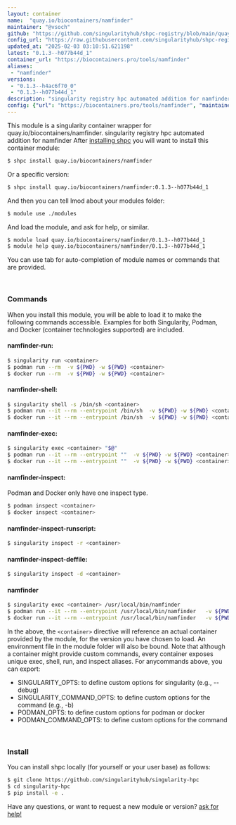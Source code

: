 ```yaml
---
layout: container
name:  "quay.io/biocontainers/namfinder"
maintainer: "@vsoch"
github: "https://github.com/singularityhub/shpc-registry/blob/main/quay.io/biocontainers/namfinder/container.yaml"
config_url: "https://raw.githubusercontent.com/singularityhub/shpc-registry/main/quay.io/biocontainers/namfinder/container.yaml"
updated_at: "2025-02-03 03:10:51.621198"
latest: "0.1.3--h077b44d_1"
container_url: "https://biocontainers.pro/tools/namfinder"
aliases:
 - "namfinder"
versions:
 - "0.1.3--h4ac6f70_0"
 - "0.1.3--h077b44d_1"
description: "singularity registry hpc automated addition for namfinder"
config: {"url": "https://biocontainers.pro/tools/namfinder", "maintainer": "@vsoch", "description": "singularity registry hpc automated addition for namfinder", "latest": {"0.1.3--h077b44d_1": "sha256:f56abc8bb4370aa92a0da7f2a0b735618244ca9bd285dfd178c3bcf900abf8a2"}, "tags": {"0.1.3--h4ac6f70_0": "sha256:722923cbd6b5d4e78c547058f3260693c0d81bca32ac4034acacd2d9a05ee386", "0.1.3--h077b44d_1": "sha256:f56abc8bb4370aa92a0da7f2a0b735618244ca9bd285dfd178c3bcf900abf8a2"}, "docker": "quay.io/biocontainers/namfinder", "aliases": {"namfinder": "/usr/local/bin/namfinder"}}
---
```


This module is a singularity container wrapper for quay.io/biocontainers/namfinder.
singularity registry hpc automated addition for namfinder
After [installing shpc](#install) you will want to install this container module:


```bash
$ shpc install quay.io/biocontainers/namfinder
```

Or a specific version:

```bash
$ shpc install quay.io/biocontainers/namfinder:0.1.3--h077b44d_1
```

And then you can tell lmod about your modules folder:

```bash
$ module use ./modules
```

And load the module, and ask for help, or similar.

```bash
$ module load quay.io/biocontainers/namfinder/0.1.3--h077b44d_1
$ module help quay.io/biocontainers/namfinder/0.1.3--h077b44d_1
```

You can use tab for auto-completion of module names or commands that are provided.

<br>

### Commands

When you install this module, you will be able to load it to make the following commands accessible.
Examples for both Singularity, Podman, and Docker (container technologies supported) are included.

#### namfinder-run:

```bash
$ singularity run <container>
$ podman run --rm  -v ${PWD} -w ${PWD} <container>
$ docker run --rm  -v ${PWD} -w ${PWD} <container>
```

#### namfinder-shell:

```bash
$ singularity shell -s /bin/sh <container>
$ podman run --it --rm --entrypoint /bin/sh  -v ${PWD} -w ${PWD} <container>
$ docker run --it --rm --entrypoint /bin/sh  -v ${PWD} -w ${PWD} <container>
```

#### namfinder-exec:

```bash
$ singularity exec <container> "$@"
$ podman run --it --rm --entrypoint ""  -v ${PWD} -w ${PWD} <container> "$@"
$ docker run --it --rm --entrypoint ""  -v ${PWD} -w ${PWD} <container> "$@"
```

#### namfinder-inspect:

Podman and Docker only have one inspect type.

```bash
$ podman inspect <container>
$ docker inspect <container>
```

#### namfinder-inspect-runscript:

```bash
$ singularity inspect -r <container>
```

#### namfinder-inspect-deffile:

```bash
$ singularity inspect -d <container>
```


#### namfinder

```bash
$ singularity exec <container> /usr/local/bin/namfinder
$ podman run --it --rm --entrypoint /usr/local/bin/namfinder   -v ${PWD} -w ${PWD} <container> -c " $@"
$ docker run --it --rm --entrypoint /usr/local/bin/namfinder   -v ${PWD} -w ${PWD} <container> -c " $@"
```



In the above, the `<container>` directive will reference an actual container provided
by the module, for the version you have chosen to load. An environment file in the
module folder will also be bound. Note that although a container
might provide custom commands, every container exposes unique exec, shell, run, and
inspect aliases. For anycommands above, you can export:

 - SINGULARITY_OPTS: to define custom options for singularity (e.g., --debug)
 - SINGULARITY_COMMAND_OPTS: to define custom options for the command (e.g., -b)
 - PODMAN_OPTS: to define custom options for podman or docker
 - PODMAN_COMMAND_OPTS: to define custom options for the command

<br>

### Install

You can install shpc locally (for yourself or your user base) as follows:

```bash
$ git clone https://github.com/singularityhub/singularity-hpc
$ cd singularity-hpc
$ pip install -e .
```

Have any questions, or want to request a new module or version? [ask for help!](https://github.com/singularityhub/singularity-hpc/issues)